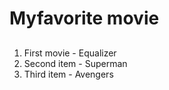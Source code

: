 # Myfavorite movie
##
1. First movie - Equalizer
2. Second item - Superman
3. Third item - Avengers
